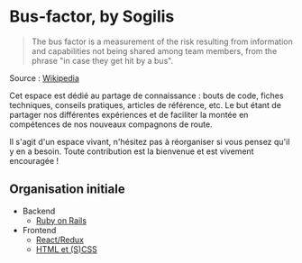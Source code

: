 # Bus-factor, by Sogilis

> The bus factor is a measurement of the risk resulting from information and
> capabilities not being shared among team members, from the phrase "in case
> they get hit by a bus".

Source : [Wikipedia](https://en.wikipedia.org/wiki/Bus_factor)

Cet espace est dédié au partage de connaissance : bouts de code, fiches
techniques, conseils pratiques, articles de référence, etc. Le but étant de
partager nos différentes expériences et de faciliter la montée en compétences
de nos nouveaux compagnons de route.

Il s'agit d'un espace vivant, n'hésitez pas à réorganiser si vous pensez qu'il
y en a besoin. Toute contribution est la bienvenue et est vivement encouragée !

## Organisation initiale

- Backend
    - [Ruby on Rails](backend/rails)
- Frontend
    - [React/Redux](frontend/react-redux)
    - [HTML et (S)CSS](frontend/html-css-scss)
